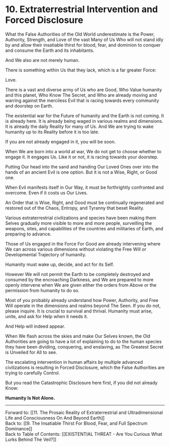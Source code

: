 # 10. Extraterrestrial Intervention and Forced Disclosure

What the False Authorities of the Old World underestimate is the Power, Authority, Strength, and Love of the vast Many of Us Who will not stand idly by and allow their insatiable thirst for blood, fear, and dominion to conquer and consume the Earth and its inhabitants. 

And We also are not merely human.  

There is something within Us that they lack, which is a far greater Force: 

Love. 

There is a vast and diverse army of Us who are Good, Who Value humanity and this planet, Who Know The Secret, and Who are already moving and warring against the merciless Evil that is racing towards every community and doorstep on Earth. 

The existential war for the Future of humanity and the Earth is not coming. It is already here. It is already being waged in various realms and dimensions. It is already the daily Reality for many of Us. And We are trying to wake humanity up to its Reality before it is too late. 

If you are not already engaged in it, you will be soon. 

When We are born into a world at war, We do not get to choose whether to engage it. It engages Us. Like it or not, it is racing towards your doorstep. 

Putting Our head into the sand and handing Our Loved Ones over into the hands of an ancient Evil is one option. But it is not a Wise, Right, or Good one. 

When Evil manifests itself in Our Way, it must be forthrightly confronted and overcome. Even if it costs us Our Lives. 

An Order that is Wise, Right, and Good must be continually regenerated and restored out of the Chaos, Entropy, and Tyranny that beset Reality. 

Various extraterrestrial civilizations and species have been making them Selves gradually more visible to more and more people, surveilling the weapons, sites, and capabilities of the countries and militaries of Earth, and preparing to advance. 

Those of Us engaged in the Force For Good are already intervening where We can across various dimensions without violating the Free Will or Developmental Trajectory of humanity. 

Humanity must wake up, decide, and act for its Self. 

However We will not permit the Earth to be completely destroyed and consumed by the encroaching Darkness, and We are prepared to more openly intervene when We are given either the orders from Above or the permission from humanity to do so. 

Most of you probably already understand how Power, Authority, and Free Will operate in the dimensions and realms beyond The Seen. If you do not, please inquire. It is crucial to survival and thrival. Humanity must arise, unite, and ask for Help when it needs it. 

And Help will indeed appear. 

When We flash across the skies and make Our Selves known, the Old Authorities are going to have a lot of explaining to do to the human species they have been dividing, conquering, and enslaving, as The Greatest Secret is Unveiled for All to see. 

The escalating intervention in human affairs by multiple advanced civilizations is resulting in Forced Disclosure, which the False Authorities are trying to carefully Control.  

But you read the Catastrophic Disclosure here first, if you did not already Know: 

**Humanity Is Not Alone.** 

____

Forward to: [[11. The Prosaic Reality of Extraterrestrial and Ultradimensional Life and Consciousness On And Beyond Earth]]        
Back to: [[9. The Insatiable Thirst For Blood, Fear, and Full Spectrum Dominance]]  
Back to Table of Contents: [[EXISTENTIAL THREAT - Are You Curious What Lurks Behind The Veil?]]      



